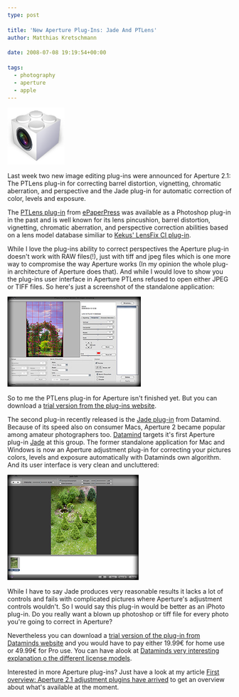 ```yaml
---
type: post

title: 'New Aperture Plug-Ins: Jade And PTLens'
author: Matthias Kretschmann

date: 2008-07-08 19:19:54+00:00

tags:
  - photography
  - aperture
  - apple
---
```


![image](../media/aperture-plugin128.png)

Last week two new image editing plug-ins were announced for Aperture 2.1: The PTLens plug-in for correcting barrel distortion, vignetting, chromatic aberration, and perspective and the Jade plug-in for automatic correction of color, levels and exposure.

<!-- more -->

The [PTLens plug-in](http://epaperpress.com/ptlens/) from [ePaperPress](http://epaperpress.com/) was available as a Photoshop plug-in in the past and is well known for its lens pincushion, barrel distortion, vignetting, chromatic aberration, and perspective correction abilities based on a lens model database similiar to [Kekus' LensFix CI plug-in](http://www.kekus.com/software/plugin.html).

While I love the plug-ins ability to correct perspectives the Aperture plug-in doesn't work with RAW files(!), just with tiff and jpeg files which is one more way to compromise the way Aperture works (In my opinion the whole plug-in architecture of Aperture does that). And while I would love to show you the plug-ins user interface in Aperture PTLens refused to open either JPEG or TIFF files. So here's just a screenshot of the standalone application:

[![PTLens UI](../media/ptlens_ui_thumb.jpg)](../media/ptlens_ui.png)

So to me the PTLens plug-in for Aperture isn't finished yet. But you can download a [trial version from the plug-ins website](http://epaperpress.com/ptlens/media.html).

The second plug-in recently released is the [Jade plug-in](http://jade.datamind.biz/) from Datamind. Because of its speed also on consumer Macs, Aperture 2 became popular among amateur photographers too. [Datamind](http://datamind.biz) targets it's first Aperture plug-in [Jade](http://jade.datamind.biz/) at this group. The former standalone application for Mac and Windows is now an Aperture adjustment plug-in for correcting your pictures colors, levels and exposure automatically with Dataminds own algorithm. And its user interface is very clean and uncluttered:

[![PTLens UI](../media/jade_ui_thumb.jpg)](../media/jade_ui.png)

While I have to say Jade produces very reasonable results it lacks a lot of controls and fails with complicated pictures where Aperture's adjustment controls wouldn't. So I would say this plug-in would be better as an iPhoto plug-in. Do you really want a blown up photoshop or tiff file for every photo you're going to correct in Aperture?

Nevertheless you can download a [trial version of the plug-in from Dataminds website](http://jade.datamind.biz/media/) and you would have to pay either 19.99€ for home use or 49.99€ for Pro use. You can have alook at [Dataminds very interesting explanation o the different license models](http://jade.datamind.biz/faq#licence).

Interested in more Aperture plug-ins? Just have a look at my article [First overview: Aperture 2.1 adjustment plugins have arrived](http://www.kremalicious.com/2008/05/first-aperture-adjustment-plugins-have-arrived/) to get an overview about what's available at the moment.
